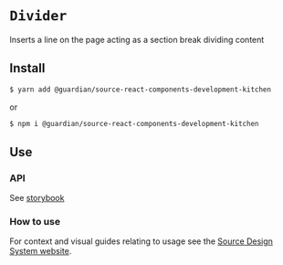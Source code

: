 # `Divider`

Inserts a line on the page acting as a section break dividing content

## Install

```sh
$ yarn add @guardian/source-react-components-development-kitchen
```

or

```sh
$ npm i @guardian/source-react-components-development-kitchen
```

## Use

### API

See [storybook](https://guardian.github.io/source/?path=/docs/packages-source-react-components-development-kitchen-divider--playground)

### How to use

For context and visual guides relating to usage see the [Source Design System website](https://theguardian.design).
